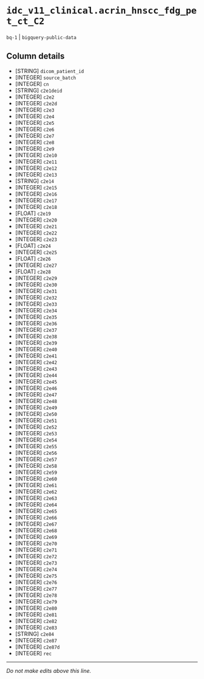 # `idc_v11_clinical.acrin_hnscc_fdg_pet_ct_C2`
`bq-1` | `bigquery-public-data`

## Column details
* [STRING]    `dicom_patient_id`
* [INTEGER]   `source_batch`
* [INTEGER]   `cn`
* [STRING]    `c2e1deid`
* [INTEGER]   `c2e2`
* [INTEGER]   `c2e2d`
* [INTEGER]   `c2e3`
* [INTEGER]   `c2e4`
* [INTEGER]   `c2e5`
* [INTEGER]   `c2e6`
* [INTEGER]   `c2e7`
* [INTEGER]   `c2e8`
* [INTEGER]   `c2e9`
* [INTEGER]   `c2e10`
* [INTEGER]   `c2e11`
* [INTEGER]   `c2e12`
* [INTEGER]   `c2e13`
* [STRING]    `c2e14`
* [INTEGER]   `c2e15`
* [INTEGER]   `c2e16`
* [INTEGER]   `c2e17`
* [INTEGER]   `c2e18`
* [FLOAT]     `c2e19`
* [INTEGER]   `c2e20`
* [INTEGER]   `c2e21`
* [INTEGER]   `c2e22`
* [INTEGER]   `c2e23`
* [FLOAT]     `c2e24`
* [INTEGER]   `c2e25`
* [FLOAT]     `c2e26`
* [INTEGER]   `c2e27`
* [FLOAT]     `c2e28`
* [INTEGER]   `c2e29`
* [INTEGER]   `c2e30`
* [INTEGER]   `c2e31`
* [INTEGER]   `c2e32`
* [INTEGER]   `c2e33`
* [INTEGER]   `c2e34`
* [INTEGER]   `c2e35`
* [INTEGER]   `c2e36`
* [INTEGER]   `c2e37`
* [INTEGER]   `c2e38`
* [INTEGER]   `c2e39`
* [INTEGER]   `c2e40`
* [INTEGER]   `c2e41`
* [INTEGER]   `c2e42`
* [INTEGER]   `c2e43`
* [INTEGER]   `c2e44`
* [INTEGER]   `c2e45`
* [INTEGER]   `c2e46`
* [INTEGER]   `c2e47`
* [INTEGER]   `c2e48`
* [INTEGER]   `c2e49`
* [INTEGER]   `c2e50`
* [INTEGER]   `c2e51`
* [INTEGER]   `c2e52`
* [INTEGER]   `c2e53`
* [INTEGER]   `c2e54`
* [INTEGER]   `c2e55`
* [INTEGER]   `c2e56`
* [INTEGER]   `c2e57`
* [INTEGER]   `c2e58`
* [INTEGER]   `c2e59`
* [INTEGER]   `c2e60`
* [INTEGER]   `c2e61`
* [INTEGER]   `c2e62`
* [INTEGER]   `c2e63`
* [INTEGER]   `c2e64`
* [INTEGER]   `c2e65`
* [INTEGER]   `c2e66`
* [INTEGER]   `c2e67`
* [INTEGER]   `c2e68`
* [INTEGER]   `c2e69`
* [INTEGER]   `c2e70`
* [INTEGER]   `c2e71`
* [INTEGER]   `c2e72`
* [INTEGER]   `c2e73`
* [INTEGER]   `c2e74`
* [INTEGER]   `c2e75`
* [INTEGER]   `c2e76`
* [INTEGER]   `c2e77`
* [INTEGER]   `c2e78`
* [INTEGER]   `c2e79`
* [INTEGER]   `c2e80`
* [INTEGER]   `c2e81`
* [INTEGER]   `c2e82`
* [INTEGER]   `c2e83`
* [STRING]    `c2e84`
* [INTEGER]   `c2e87`
* [INTEGER]   `c2e87d`
* [INTEGER]   `rec`

-------------------------------------------------------------------------------
*Do not make edits above this line.*
